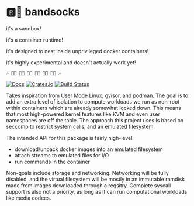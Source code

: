 🅱️🧦 bandsocks
================

it's a sandbox!

it's a container runtime!

it's designed to nest inside unprivileged docker containers!

it's highly experimental and doesn't actually work yet!

```
🎶 🎹🧦 🎸🧦 🎸🧦 🎷🧦 🎺🧦 🥁🧦 🎶
```

[![Docs][docs-badge]][docs-url]
[![Crates.io][crates-badge]][crates-url]
[![Build Status][actions-badge]][actions-url]

[docs-badge]: https://docs.rs/bandsocks/badge.svg
[docs-url]: https://docs.rs/bandsocks
[crates-badge]: https://img.shields.io/crates/v/bandsocks.svg
[crates-url]: https://crates.io/crates/bandsocks
[actions-badge]: https://github.com/scanlime/bandsocks/workflows/Tests/badge.svg
[actions-url]: https://github.com/scanlime/bandsocks/actions?query=workflow%3ATests+branch%3Amaster

Takes inspiration from User Mode Linux, gvisor, and podman. The goal is to add an extra level of isolation to compute workloads we run as non-root within containers which are already somewhat locked down. This means that most high-powered kernel features like KVM and even user namespaces are off the table. The approach this project uses is based on seccomp to restrict system calls, and an emulated filesystem.

The intended API for this package is fairly high-level:

- download/unpack docker images into an emulated filesystem
- attach streams to emulated files for I/O
- run commands in the container

Non-goals include storage and networking. Networking will be fully disabled, and the virtual filesystem will be mostly in an immutable ramdisk made from images downloaded through a regsitry. Complete syscall support is also not a priority, as long as it can run computational workloads like media codecs.
